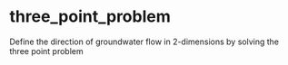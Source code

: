 # three_point_problem
Define the direction of groundwater flow in 2-dimensions by solving the three point problem
